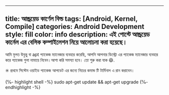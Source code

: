  ---
 title: আন্ড্রয়েড কার্ণেল বিল্ড
 tags: [Android, Kernel, Compile]
 categories: Android Development
 style: fill
 color: info
 description: এই পোস্টে আন্ড্রয়েড কার্নেল এর বেসিক কম্পাইলেশন নিয়ে আলোচনা করা হয়েছে।
 ---
আমি মুলত উবুন্তু বা apt  প্যাকেজ ম্যানেজার ব্যবহার করেছি, আপনি আপনার ডিস্ট্রো এর প্যাকেজ ম্যানেজার ব্যবহার করে প্যাকেজ গুলা নামায়ে নিবেন।আশা করি সমস্যা হবে। তো শুরু করা যাক :smile:. 

:eight_spoked_asterisk: প্রথমে সিস্টেম ওয়াইড প্যাকেজ আপডেট এর জন্যে নিচের কমান্ড টি টার্মিনাল এ রান করাবেন।


{℅- highlight shell -%}
	sudo apt-get update && apt-get upgrade
{℅- endhighlight -%}


	